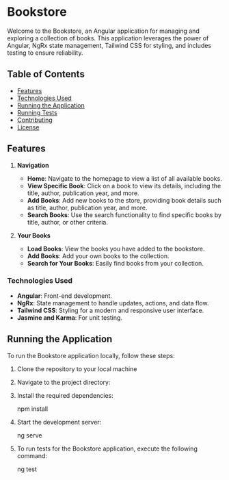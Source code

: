 # Bookstore

Welcome to the Bookstore, an Angular application for managing and exploring a collection of books. This application leverages the power of Angular, NgRx state management, Tailwind CSS for styling, and includes testing to ensure reliability.

## Table of Contents
- [Features](#features)
- [Technologies Used](#technologies-used)
- [Running the Application](#running-the-application)
- [Running Tests](#running-tests)
- [Contributing](#contributing)
- [License](#license)

## Features

1. **Navigation**
    - **Home**: Navigate to the homepage to view a list of all available books.
    - **View Specific Book**: Click on a book to view its details, including the title, author, publication year, and more.
    - **Add Books**: Add new books to the store, providing book details such as title, author, publication year, and more.
    - **Search Books**: Use the search functionality to find specific books by title, author, or other criteria.

2. **Your Books**
    - **Load Books**: View the books you have added to the bookstore.
    - **Add Books**: Add your own books to the collection.
    - **Search for Your Books**: Easily find books from your collection.

### Technologies Used
- **Angular**: Front-end development.
- **NgRx**: State management to handle updates, actions, and data flow.
- **Tailwind CSS**: Styling for a modern and responsive user interface.
- **Jasmine and Karma**: For unit testing.

## Running the Application

To run the Bookstore application locally, follow these steps:

1. Clone the repository to your local machine


2. Navigate to the project directory:


3. Install the required dependencies:

   npm install

  
4. Start the development server:

   ng serve


5. To run tests for the Bookstore application, execute the following command:

   ng test
